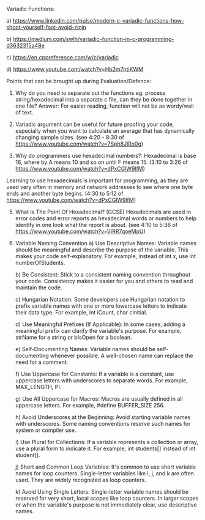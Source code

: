 Variadic Functions:

a) https://www.linkedin.com/pulse/modern-c-variadic-functions-how-shoot-yourself-foot-avoid-zinin

b) https://medium.com/swlh/variadic-function-in-c-programming-d3632315a48e

c) https://en.cppreference.com/w/c/variadic

d) https://www.youtube.com/watch?v=Hb2m7htiKWM

 Points that can be brought up during Evaluation/Defence:
1) Why do you need to separate out the functions eg. process string/hexadecimal into a separate c file, can they be done together in one file?
Answer: For easier reading, function will not be as wordy/wall of text.

2) Variadic argument can be useful for future proofing your code, especially when you want to calculate an average that has dynamically changing sample sizes. (see 4:20 - 8:30 of https://www.youtube.com/watch?v=7Sph8JlRo0g)

3) Why do programmers use hexadecimal numbers?:
Hexadecimal is base 16, where by A means 10 and so on until F means 15. (3:10 to 3:26 of https://www.youtube.com/watch?v=dPxCGlW9lfM)

Learning to use hexadecimals is important for programming, as they are used very often in memory and network addresses to see where one byte ends and another byte begins.
(4:30 to 5:12 of https://www.youtube.com/watch?v=dPxCGlW9lfM)

5) What Is The Point Of Hexadecimal? (GCSE)
Hexadecimals are used in error codes and error reports as hexadecimal words or numbers to help identify in one look what the report is about.
(see 4:10 to 5:36 of https://www.youtube.com/watch?v=ViRR7qoeMpU)

6) Variable Naming Convention
    a) Use Descriptive Names: Variable names should be meaningful and describe the purpose of the variable.
    This makes your code self-explanatory. For example, instead of int x, use int numberOfStudents.

    b) Be Consistent: Stick to a consistent naming convention throughout your code.
    Consistency makes it easier for you and others to read and maintain the code.

    c) Hungarian Notation: Some developers use Hungarian notation to prefix variable names with one or more lowercase letters
    to indicate their data type. For example, int iCount, char cInitial.

    d) Use Meaningful Prefixes (If Applicable): In some cases, adding a meaningful prefix can clarify the variable's purpose.
    For example, strName for a string or bIsOpen for a boolean.

    e) Self-Documenting Names: Variable names should be self-documenting whenever possible.
    A well-chosen name can replace the need for a comment.

    f) Use Uppercase for Constants: If a variable is a constant, use uppercase letters with underscores to separate words.
    For example, MAX_LENGTH, PI.

    g) Use All Uppercase for Macros: Macros are usually defined in all uppercase letters.
    For example, #define BUFFER_SIZE 256.

    h) Avoid Underscores at the Beginning: Avoid starting variable names with underscores.
    Some naming conventions reserve such names for system or compiler use.

    i) Use Plural for Collections: If a variable represents a collection or array, use a plural form to indicate it.
    For example, int students[] instead of int student[].

    j) Short and Common Loop Variables: It's common to use short variable names for loop counters.
    Single-letter variables like i, j, and k are often used. They are widely recognized as loop counters.

    k) Avoid Using Single Letters: Single-letter variable names should be reserved for very short, local scopes like loop counters.
    In larger scopes or when the variable's purpose is not immediately clear, use descriptive names.
